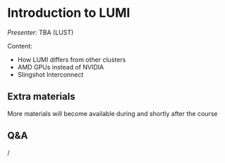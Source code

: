 # Introduction to LUMI

*Presenter:* TBA (LUST)

Content:

-   How LUMI differs from other clusters
-   AMD GPUs instead of NVIDIA
-   Slingshot Interconnect

<!--
A video recording will follow.
-->

<!--
<video src="https://462000265.lumidata.eu/ai-20251008/recordings/01_Lumi_Introduction.mp4" controls="controls"></video>
-->

## Extra materials

More materials will become available during and shortly after the course

<!--
-   [Presentation slides](https://462000265.lumidata.eu/ai-20251008/files/LUMI-ai-20251008-01-Lumi_intro.pdf)
-->


## Q&A

/
